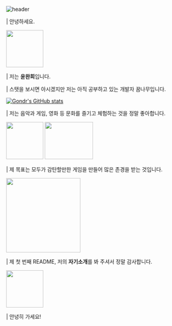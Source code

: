 ![header](https://capsule-render.vercel.app/api?type=Waving&color=333333&height=230&section=header&text=wannnhi&fontSize=100&animation=fadeIn&fontColor=DDDDDD)



| 안녕하세요. 


<img src="https://github.com/wannnhi/wannnhi/assets/157658267/c9d0eab2-bc96-47e5-903c-3e306412e2d6" width="100" height="100">

| 저는 **윤완희**입니다.


| 스탯을 보시면 아시겠지만 저는 아직 공부하고 있는 개발자 꿈나무입니다.

[![Gondr's GitHub stats](https://github-readme-stats.vercel.app/api?username=wannnhi)](https://github.com/anuraghazra/github-readme-stats)

| 저는 음악과 게임, 영화 등 문화를 즐기고 체험하는 것을 정말 좋아합니다.


<img src="https://github.com/wannnhi/wannnhi/assets/157658267/fd49a440-84cf-40fb-bc8e-012b78db1f1a" width="100" height="100">
<img src="https://github.com/wannnhi/wannnhi/assets/157658267/4c7eba11-da48-4b91-8d4c-cd47639a76fe" width="130" height="100">



| 제 목표는 모두가 감탄할만한 게임을 만들어 많은 존경을 받는 것입니다.


<img src="https://github.com/wannnhi/wannnhi/assets/157658267/ee624a8f-0ec2-43c2-8190-0462b19e5e5f" width="200" height="200">

| 제 첫 번째 README, 저의 **자기소개**를 봐 주셔서 정말 감사합니다.


<img src="https://github.com/wannnhi/wannnhi/assets/157658267/b238d712-74a6-4c51-b41e-d72b1a955f1f" width="100" height="100">



| 안녕히 가세요!
